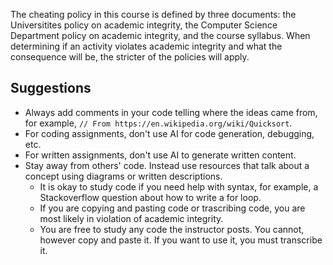 The cheating policy in this course is defined by three documents: the Universitites policy on academic integrity, the Computer Science Department policy on academic integrity, and the course syllabus. When determining if an activity violates academic integrity and what the consequence will be, the stricter of the policies will apply.

## Suggestions

- Always add comments in your code telling where the ideas came from, for example, `// From https://en.wikipedia.org/wiki/Quicksort`.
- For coding assignments, don't use AI for code generation, debugging, etc.
- For written assignments, don't use AI to generate written content.
- Stay away from others' code. Instead use resources that talk about a concept using diagrams or written descriptions.
  - It is okay to study code if you need help with syntax, for example, a Stackoverflow question about how to write a for loop.
  - If you are copying and pasting code or trascribing code, you are most likely in violation of academic integrity.
  - You are free to study any code the instructor posts. You cannot, however copy and paste it. If you want to use it, you must transcribe it.

